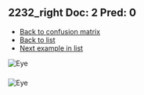 ## 2232_right Doc: 2 Pred: 0
- [Back to confusion matrix](https://github.com/juliandewit/kaggle_retinopathy/blob/master/matrix.md)
- [Back to list](https://github.com/juliandewit/kaggle_retinopathy/blob/master/lists/20/list.md)
- [Next example in list](https://github.com/juliandewit/kaggle_retinopathy/blob/master/lists/20/22/22327_left.md)

![Eye](https://retinopaty.blob.core.windows.net/size1024/2232_right_2.jpeg)

### 

![Eye]()
